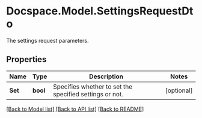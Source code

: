 # Docspace.Model.SettingsRequestDto
The settings request parameters.

## Properties

Name | Type | Description | Notes
------------ | ------------- | ------------- | -------------
**Set** | **bool** | Specifies whether to set the specified settings or not. | [optional] 

[[Back to Model list]](../README.md#documentation-for-models) [[Back to API list]](../README.md#documentation-for-api-endpoints) [[Back to README]](../README.md)

